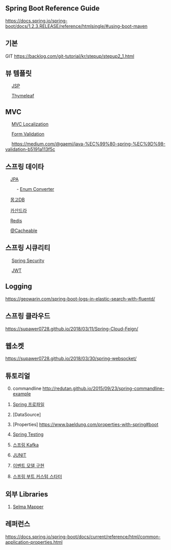 ## Spring Boot Reference Guide ##
https://docs.spring.io/spring-boot/docs/1.2.3.RELEASE/reference/htmlsingle/#using-boot-maven

## 기본 ##
GIT https://backlog.com/git-tutorial/kr/stepup/stepup2_1.html


## 뷰 템플릿 ##

&nbsp;&nbsp;&nbsp;&nbsp; [JSP](https://github.com/gnosia93/spring-sample/blob/master/documentation/spring-jsp.md)

&nbsp;&nbsp;&nbsp;&nbsp; [Thymeleaf](https://github.com/gnosia93/spring-sample/blob/master/documentation/spring-thymeleaf.md)


## MVC ##
&nbsp;&nbsp;&nbsp;&nbsp; [MVC Localization](https://github.com/gnosia93/spring-sample/blob/master/documentation/spring-localization.md)

&nbsp;&nbsp;&nbsp;&nbsp; [Form Validation](https://github.com/gnosia93/spring-sample/blob/master/documentation/spring-form-validation.md)

&nbsp;&nbsp;&nbsp;&nbsp;  https://medium.com/@gaemi/java-%EC%99%80-spring-%EC%9D%98-validation-b5191a113f5c


## 스프링 데이타 ##
&nbsp;&nbsp;&nbsp;&nbsp;[JPA](https://github.com/gnosia93/spring-sample/blob/master/documentation/data/spring-jpa.md)

&nbsp;&nbsp;&nbsp;&nbsp;&nbsp;&nbsp;&nbsp;&nbsp; - [Enum Converter](https://github.com/gnosia93/spring-sample/blob/master/documentation/data/spring-jpa-enum-converter.md)

&nbsp;&nbsp;&nbsp;&nbsp;[몽고DB](https://github.com/gnosia93/spring-sample/blob/master/documentation/data/spring-data-mongo.md)

&nbsp;&nbsp;&nbsp;&nbsp;[카산드라](https://github.com/gnosia93/spring-sample/blob/master/documentation/data/spring-data-cassandra.md)

&nbsp;&nbsp;&nbsp;&nbsp;[Redis](https://github.com/gnosia93/spring-sample/blob/master/documentation/data/spring-redis.md)

&nbsp;&nbsp;&nbsp;&nbsp;[@Cacheable](https://github.com/gnosia93/spring-sample/blob/master/documentation/data/spring-cache.md)

## 스프링 시큐리티 ##

&nbsp;&nbsp;&nbsp;&nbsp; [Spring Security](https://github.com/gnosia93/spring-sample/blob/master/documentation/security/spring-security.md)

&nbsp;&nbsp;&nbsp;&nbsp; [JWT](https://github.com/gnosia93/spring-sample/blob/master/documentation/security/spring-jwt.md)


## Logging ##

https://geowarin.com/spring-boot-logs-in-elastic-search-with-fluentd/



## 스프링 클라우드 ##

https://supawer0728.github.io/2018/03/11/Spring-Cloud-Feign/


## 웹소켓 ##
https://supawer0728.github.io/2018/03/30/spring-websocket/

## 튜토리얼  ##


0. commandline 
http://redutan.github.io/2015/09/23/spring-commandline-example

1. [Spring 프로파일](https://github.com/gnosia93/spring-sample/blob/master/spring-conf.md)

2. [DataSource]
   
6. [Properties] https://www.baeldung.com/properties-with-spring#boot

8. [Spring Testing](https://github.com/gnosia93/spring-sample/blob/master/spring-test.md)

11. [스프링 Kafka](https://github.com/gnosia93/spring-sample/blob/master/spring-kafka.md) 

12. [JUNIT](https://github.com/gnosia93/spring-sample/blob/master/spring-junit.md)

13. [이벤트 모델 구현](https://github.com/gnosia93/spring-sample/blob/master/spring-event.md)

14. [스프링 부트 커스텀 스타터](https://github.com/gnosia93/spring-sample/blob/master/springboot-custom-starter.md)


## 외부 Libraries ##

1. [Selma Mapper](https://github.com/gnosia93/spring-sample/blob/master/documentation/spring-selma.md)


## 레퍼런스 ##
https://docs.spring.io/spring-boot/docs/current/reference/html/common-application-properties.html

    
